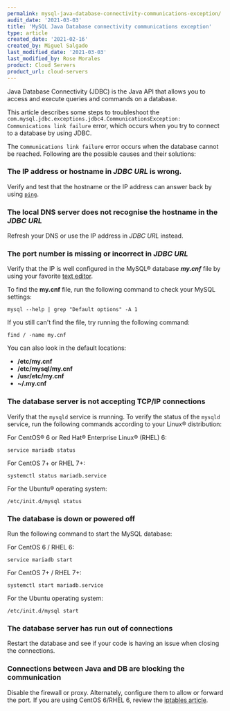 ```yaml
---
permalink: mysql-java-database-connectivity-communications-exception/
audit_date: '2021-03-03'
title: 'MySQL Java Database connectivity communications exception'
type: article
created_date: '2021-02-16'
created_by: Miguel Salgado
last_modified_date: '2021-03-03'
last_modified_by: Rose Morales
product: Cloud Servers
product_url: cloud-servers
---
```


Java Database Connectivity (JDBC) is the Java API that allows you to access and execute queries and commands on a database.

This article describes some steps to troubleshoot the `com.mysql.jdbc.exceptions.jdbc4.CommunicationsException: Communications link failure`
error, which occurs when you try to connect to a database by using JDBC.

The `Communications link failure` error occurs when the database cannot be reached. Following are the possible causes and their solutions:

### The IP address or hostname in _JDBC URL_ is wrong.

Verify and test that the hostname or the IP address can answer back by using
[`ping`](/support/how-to/common-network-troubleshooting-tools/#ping "Commno Network Troubleshooting Tools - Rackspace").

### The local DNS server does not recognise the hostname in the _JDBC URL_  

Refresh your DNS or use the IP address in _JDBC URL_ instead.

### The port number is missing or incorrect in _JDBC URL_

Verify that the IP is well configured in the MySQL&reg; database **_my.cnf_** file by using your favorite
[text editor](/support/how-to/command-line-text-editors-in-linux/).

To find the **my.cnf** file, run the following command to check your MySQL settings:

    mysql --help | grep "Default options" -A 1 

If you still can't find the file, try running the following command:

    find / -name my.cnf

You can also look in the default locations:

- **/etc/my.cnf**
- **/etc/mysql/my.cnf**
- **/usr/etc/my.cnf**
- **~/.my.cnf**

### The database server is not accepting TCP/IP connections

Verify that the `mysqld` service is rrunning. To verify the status of the `mysqld` service, run the following commands
according to your Linux&reg; distribution:

For CentOS&reg; 6 or Red Hat&reg; Enterprise Linux&reg; (RHEL) 6:

    service mariadb status

For CentOS 7+ or RHEL 7+:

    systemctl status mariadb.service

For the Ubuntu&reg; operating system:

    /etc/init.d/mysql status

### The database is down or powered off

Run the following command to start the MySQL database:

For CentOS 6 / RHEL 6:

    service mariadb start

For CentOS 7+ / RHEL 7+:

    systemctl start mariadb.service

For the Ubuntu operating system:

    /etc/init.d/mysql start

### The database server has run out of connections

Restart the database and see if your code is having an issue when closing the connections.

### Connections between Java and DB are blocking the communication

Disable the firewall or proxy. Alternately, configure them to allow or forward the port. If you are using CentOS 6/RHEL 6,
review the [iptables article](https://docs.rackspace.com/support/how-to/basic-iptables-firewall-management/ "Basic iptables firewall management").
